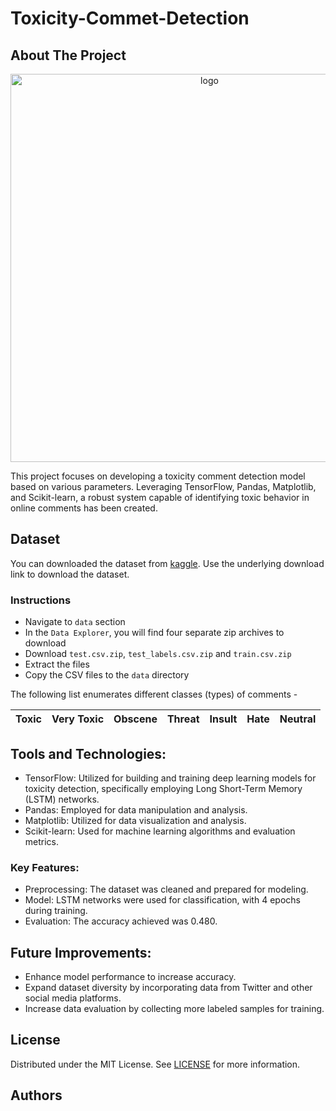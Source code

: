 # Toxicity-Commet-Detection

## About The Project
<p align="center">
  <img width="621" alt="logo" src="https://i.ibb.co/yyq6g5q/Toxicity-Comment-Detection.png">
</p>

This project focuses on developing a toxicity comment detection model based on various parameters. Leveraging TensorFlow, Pandas, Matplotlib, and Scikit-learn, a robust system capable of identifying toxic behavior in online comments has been created.

## Dataset

You can downloaded the dataset from [kaggle](https://www.kaggle.com/c/jigsaw-toxic-comment-classification-challenge). Use the underlying download link to download the dataset.

### Instructions

* Navigate to `data` section
* In the `Data Explorer`, you will find four separate zip archives to download
* Download `test.csv.zip`, `test_labels.csv.zip` and `train.csv.zip`
* Extract the files
* Copy the CSV files to the `data` directory

The following list enumerates different classes (types) of comments -

| Toxic | Very Toxic | Obscene | Threat | Insult | Hate | Neutral |
|-------|------------|---------|--------|--------|------|---------|


## Tools and Technologies:

* TensorFlow: Utilized for building and training deep learning models for toxicity detection, specifically employing Long Short-Term Memory (LSTM) networks.
* Pandas: Employed for data manipulation and analysis.
* Matplotlib: Utilized for data visualization and analysis.
* Scikit-learn: Used for machine learning algorithms and evaluation metrics.

### Key Features:
* Preprocessing: The dataset was cleaned and prepared for modeling.
* Model: LSTM networks were used for classification, with 4 epochs during training.
* Evaluation: The accuracy achieved was 0.480.

## Future Improvements:

* Enhance model performance to increase accuracy.
* Expand dataset diversity by incorporating data from Twitter and other social media platforms.
* Increase data evaluation by collecting more labeled samples for training.

## License

Distributed under the MIT License. See [LICENSE](https://github.com/ShaanCoding/ReadME-Generator/blob/main/LICENSE.md) for more information.

## Authors

